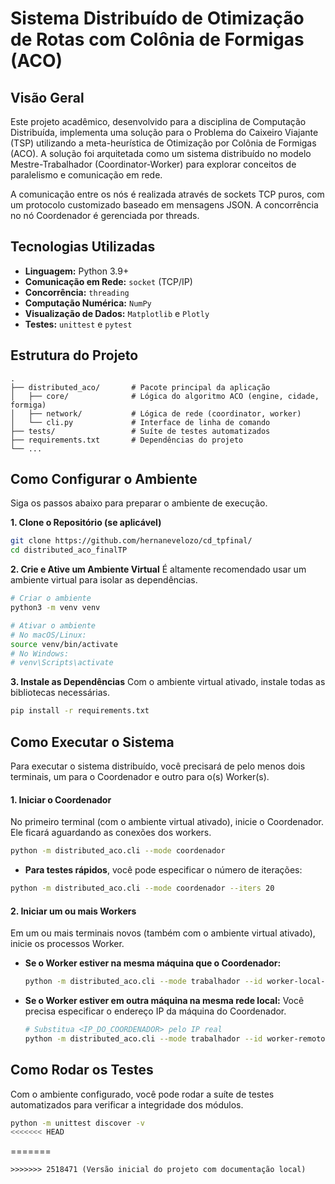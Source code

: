 # Sistema Distribuído de Otimização de Rotas com Colônia de Formigas (ACO)

## Visão Geral

Este projeto acadêmico, desenvolvido para a disciplina de Computação Distribuída, implementa uma solução para o Problema do Caixeiro Viajante (TSP) utilizando a meta-heurística de Otimização por Colônia de Formigas (ACO). A solução foi arquitetada como um sistema distribuído no modelo Mestre-Trabalhador (Coordinator-Worker) para explorar conceitos de paralelismo e comunicação em rede.

A comunicação entre os nós é realizada através de sockets TCP puros, com um protocolo customizado baseado em mensagens JSON. A concorrência no nó Coordenador é gerenciada por threads.

## Tecnologias Utilizadas

* **Linguagem:** Python 3.9+
* **Comunicação em Rede:** `socket` (TCP/IP)
* **Concorrência:** `threading`
* **Computação Numérica:** `NumPy`
* **Visualização de Dados:** `Matplotlib` e `Plotly`
* **Testes:** `unittest` e `pytest`

## Estrutura do Projeto

```
.
├── distributed_aco/       # Pacote principal da aplicação
│   ├── core/              # Lógica do algoritmo ACO (engine, cidade, formiga)
│   ├── network/           # Lógica de rede (coordinator, worker)
│   └── cli.py             # Interface de linha de comando
├── tests/                 # Suíte de testes automatizados
├── requirements.txt       # Dependências do projeto
└── ...
```

## Como Configurar o Ambiente

Siga os passos abaixo para preparar o ambiente de execução.

**1. Clone o Repositório (se aplicável)**
```bash
git clone https://github.com/hernanevelozo/cd_tpfinal/
cd distributed_aco_finalTP
```

**2. Crie e Ative um Ambiente Virtual**
É altamente recomendado usar um ambiente virtual para isolar as dependências.
```bash
# Criar o ambiente
python3 -m venv venv

# Ativar o ambiente
# No macOS/Linux:
source venv/bin/activate
# No Windows:
# venv\Scripts\activate
```

**3. Instale as Dependências**
Com o ambiente virtual ativado, instale todas as bibliotecas necessárias.
```bash
pip install -r requirements.txt
```

## Como Executar o Sistema

Para executar o sistema distribuído, você precisará de pelo menos dois terminais, um para o Coordenador e outro para o(s) Worker(s).

#### **1. Iniciar o Coordenador**

No primeiro terminal (com o ambiente virtual ativado), inicie o Coordenador. Ele ficará aguardando as conexões dos workers.

```bash
python -m distributed_aco.cli --mode coordenador
```
* **Para testes rápidos**, você pode especificar o número de iterações:
```bash
python -m distributed_aco.cli --mode coordenador --iters 20
```

#### **2. Iniciar um ou mais Workers**

Em um ou mais terminais novos (também com o ambiente virtual ativado), inicie os processos Worker.

* **Se o Worker estiver na mesma máquina que o Coordenador:**
    ```bash
    python -m distributed_aco.cli --mode trabalhador --id worker-local-01
    ```

* **Se o Worker estiver em outra máquina na mesma rede local:**
    Você precisa especificar o endereço IP da máquina do Coordenador.
    ```bash
    # Substitua <IP_DO_COORDENADOR> pelo IP real
    python -m distributed_aco.cli --mode trabalhador --id worker-remoto-01 --host <IP_DO_COORDENADOR>
    ```

## Como Rodar os Testes

Com o ambiente configurado, você pode rodar a suíte de testes automatizados para verificar a integridade dos módulos.

```bash
python -m unittest discover -v
<<<<<<< HEAD
```
=======
```
>>>>>>> 2518471 (Versão inicial do projeto com documentação local)
